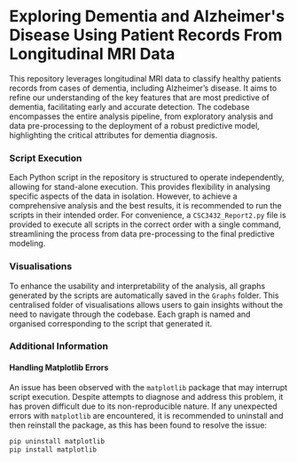 # Exploring Dementia and Alzheimer's Disease Using Patient Records From Longitudinal MRI Data

This repository leverages longitudinal MRI data to classify healthy 
patients records from cases of dementia, including Alzheimer’s
disease. It aims to refine our understanding of the key features 
that are most predictive of dementia, facilitating early and 
accurate detection. The codebase encompasses the entire analysis 
pipeline, from exploratory analysis and data pre-processing to the 
deployment of a robust predictive model, highlighting the critical
attributes for dementia diagnosis.

### Script Execution

Each Python script in the repository is structured to operate 
independently, allowing for stand-alone execution. This provides 
flexibility in analysing specific aspects of the data in isolation.
However, to achieve a comprehensive analysis and the best results, 
it is recommended to run the scripts in their intended order.
For convenience, a `CSC3432_Report2.py` file is provided to 
execute all scripts in the correct order with a single command,
streamlining the process from data pre-processing to the final 
predictive modeling.

### Visualisations

To enhance the usability and interpretability of the analysis, all 
graphs generated by the scripts are automatically saved in the
`Graphs` folder. This centralised folder of visualisations 
allows users to gain insights without the need to navigate through 
the codebase. Each graph is named and organised corresponding to 
the script that generated it.


### Additional Information

#### Handling Matplotlib Errors

An issue has been observed with the `matplotlib` package that may interrupt script execution. 
Despite attempts to diagnose and address this problem, it has proven difficult due to its 
non-reproducible nature. If any unexpected errors with `matplotlib` are encountered, it is 
recommended to uninstall and then reinstall the package, as this has been found to resolve
the issue:

```bash
pip uninstall matplotlib
pip install matplotlib
